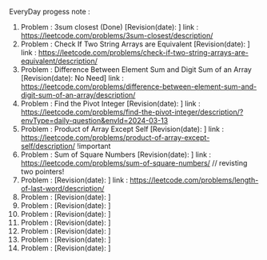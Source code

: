 EveryDay progess note :
1. Problem : 3sum closest (Done) [Revision(date):              ] link : https://leetcode.com/problems/3sum-closest/description/
2. Problem : Check If Two String Arrays are Equivalent [Revision(date):              ] link : https://leetcode.com/problems/check-if-two-string-arrays-are-equivalent/description/
3. Problem : Difference Between Element Sum and Digit Sum of an Array [Revision(date): No Need] link : https://leetcode.com/problems/difference-between-element-sum-and-digit-sum-of-an-array/description/
4. Problem : Find the Pivot Integer  [Revision(date):              ] link : https://leetcode.com/problems/find-the-pivot-integer/description/?envType=daily-question&envId=2024-03-13
5. Problem : Product of Array Except Self  [Revision(date):              ] link : https://leetcode.com/problems/product-of-array-except-self/description/ !important
6. Problem : Sum of Square Numbers [Revision(date):              ] link : https://leetcode.com/problems/sum-of-square-numbers/ // revisting two pointers!
7. Problem :  [Revision(date):              ] link :  https://leetcode.com/problems/length-of-last-word/description/
8. Problem : [Revision(date):              ]
9. Problem : [Revision(date):              ]
10. Problem :  [Revision(date):              ]    
11. Problem :  [Revision(date):              ]
12. Problem :  [Revision(date):              ]
13. Problem : [Revision(date):              ]
14. Problem :  [Revision(date):              ]
 
   
